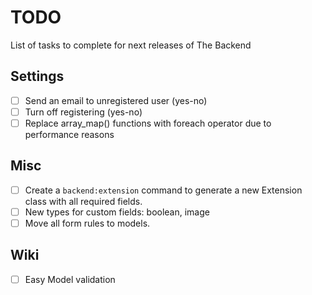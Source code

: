 # TODO
List of tasks to complete for next releases of The Backend

## Settings
- [ ] Send an email to unregistered user (yes-no)
- [ ] Turn off registering (yes-no)
- [ ] Replace array_map() functions with foreach operator due to performance reasons

## Misc
- [ ] Create a `backend:extension` command to generate a new Extension class with all required fields.
- [ ] New types for custom fields: boolean, image
- [ ] Move all form rules to models.

## Wiki
- [ ] Easy Model validation
